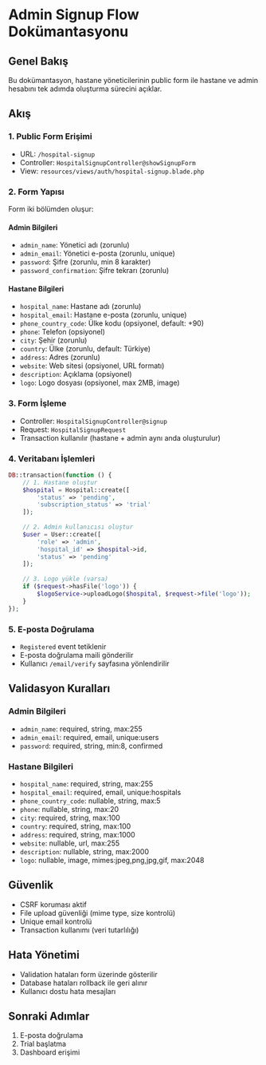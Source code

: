 # Admin Signup Flow Dokümantasyonu

## Genel Bakış
Bu dokümantasyon, hastane yöneticilerinin public form ile hastane ve admin hesabını tek adımda oluşturma sürecini açıklar.

## Akış

### 1. Public Form Erişimi
- URL: `/hospital-signup`
- Controller: `HospitalSignupController@showSignupForm`
- View: `resources/views/auth/hospital-signup.blade.php`

### 2. Form Yapısı
Form iki bölümden oluşur:

#### Admin Bilgileri
- `admin_name`: Yönetici adı (zorunlu)
- `admin_email`: Yönetici e-posta (zorunlu, unique)
- `password`: Şifre (zorunlu, min 8 karakter)
- `password_confirmation`: Şifre tekrarı (zorunlu)

#### Hastane Bilgileri
- `hospital_name`: Hastane adı (zorunlu)
- `hospital_email`: Hastane e-posta (zorunlu, unique)
- `phone_country_code`: Ülke kodu (opsiyonel, default: +90)
- `phone`: Telefon (opsiyonel)
- `city`: Şehir (zorunlu)
- `country`: Ülke (zorunlu, default: Türkiye)
- `address`: Adres (zorunlu)
- `website`: Web sitesi (opsiyonel, URL formatı)
- `description`: Açıklama (opsiyonel)
- `logo`: Logo dosyası (opsiyonel, max 2MB, image)

### 3. Form İşleme
- Controller: `HospitalSignupController@signup`
- Request: `HospitalSignupRequest`
- Transaction kullanılır (hastane + admin aynı anda oluşturulur)

### 4. Veritabanı İşlemleri
```php
DB::transaction(function () {
    // 1. Hastane oluştur
    $hospital = Hospital::create([
        'status' => 'pending',
        'subscription_status' => 'trial'
    ]);
    
    // 2. Admin kullanıcısı oluştur
    $user = User::create([
        'role' => 'admin',
        'hospital_id' => $hospital->id,
        'status' => 'pending'
    ]);
    
    // 3. Logo yükle (varsa)
    if ($request->hasFile('logo')) {
        $logoService->uploadLogo($hospital, $request->file('logo'));
    }
});
```

### 5. E-posta Doğrulama
- `Registered` event tetiklenir
- E-posta doğrulama maili gönderilir
- Kullanıcı `/email/verify` sayfasına yönlendirilir

## Validasyon Kuralları

### Admin Bilgileri
- `admin_name`: required, string, max:255
- `admin_email`: required, email, unique:users
- `password`: required, string, min:8, confirmed

### Hastane Bilgileri
- `hospital_name`: required, string, max:255
- `hospital_email`: required, email, unique:hospitals
- `phone_country_code`: nullable, string, max:5
- `phone`: nullable, string, max:20
- `city`: required, string, max:100
- `country`: required, string, max:100
- `address`: required, string, max:1000
- `website`: nullable, url, max:255
- `description`: nullable, string, max:2000
- `logo`: nullable, image, mimes:jpeg,png,jpg,gif, max:2048

## Güvenlik
- CSRF koruması aktif
- File upload güvenliği (mime type, size kontrolü)
- Unique email kontrolü
- Transaction kullanımı (veri tutarlılığı)

## Hata Yönetimi
- Validation hataları form üzerinde gösterilir
- Database hataları rollback ile geri alınır
- Kullanıcı dostu hata mesajları

## Sonraki Adımlar
1. E-posta doğrulama
2. Trial başlatma
3. Dashboard erişimi
